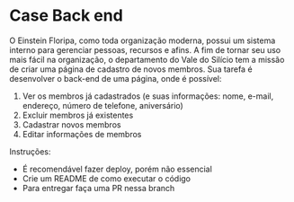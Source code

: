 # Case Back end

O Einstein Floripa, como toda organização moderna, possui um sistema interno para gerenciar pessoas, recursos e afins. A fim de tornar seu uso mais fácil na organização, o departamento do Vale do Silício tem a missão de criar uma página de cadastro de novos membros. Sua tarefa é desenvolver o back-end de uma página, onde é possível:

1. Ver os membros já cadastrados (e suas informações: nome, e-mail, endereço, número de telefone,  aniversário)
2. Excluir membros já existentes
3. Cadastrar novos membros
4. Editar informações de membros

Instruções:
- É recomendável fazer deploy, porém não essencial
- Crie um README de como executar o código
- Para entregar faça uma PR nessa branch
